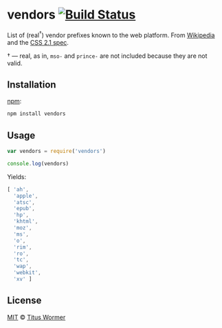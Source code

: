 # vendors [![Build Status][travis-badge]][travis]

<!--lint disable no-html-->

List of (real<sup>†</sup>) vendor prefixes known to the web platform.
From [Wikipedia][wiki] and the [CSS 2.1 spec][spec].

† — real, as in, `mso-` and `prince-` are not included because they are
not valid.

## Installation

[npm][]:

```bash
npm install vendors
```

## Usage

```javascript
var vendors = require('vendors')

console.log(vendors)
```

Yields:

```js
[ 'ah',
  'apple',
  'atsc',
  'epub',
  'hp',
  'khtml',
  'moz',
  'ms',
  'o',
  'rim',
  'ro',
  'tc',
  'wap',
  'webkit',
  'xv' ]
```

## License

[MIT][license] © [Titus Wormer][author]

<!-- Definitions -->

[travis-badge]: https://img.shields.io/travis/wooorm/vendors.svg

[travis]: https://travis-ci.org/wooorm/vendors

[npm]: https://docs.npmjs.com/cli/install

[license]: LICENSE

[author]: http://wooorm.com

[wiki]: https://en.wikipedia.org/wiki/CSS_filter#Prefix_filters

[spec]: https://www.w3.org/TR/CSS21/syndata.html#vendor-keyword-history
